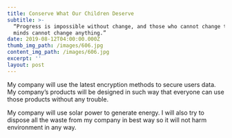 ```yaml
---
title: Conserve What Our Children Deserve
subtitle: >-
  “Progress is impossible without change, and those who cannot change their
  minds cannot change anything.” 
date: 2019-08-12T04:00:00.000Z
thumb_img_path: /images/606.jpg
content_img_path: /images/606.jpg
excerpt: ''
layout: post
---
```

My company will use the latest encryption methods to secure users data. My company’s products will be designed in such way that everyone can use those products without any trouble.



My company will use solar power to generate energy. I will also try to dispose all the waste from my company in best way so it will not harm environment in any way.
